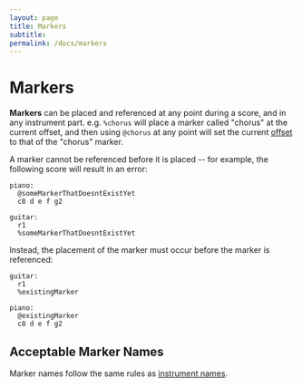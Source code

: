 ---layout: pagetitle: Markerssubtitle:permalink: /docs/markers---# Markers**Markers** can be placed and referenced at any point during a score, and in any instrument part. e.g. `%chorus` will place a marker called "chorus" at the current offset, and then using `@chorus` at any point will set the current [offset](offset.md) to that of the "chorus" marker.A marker cannot be referenced before it is placed -- for example, the following score will result in an error:```piano:  @someMarkerThatDoesntExistYet  c8 d e f g2guitar:  r1  %someMarkerThatDoesntExistYet```Instead, the placement of the marker must occur before the marker is referenced:```guitar:  r1  %existingMarkerpiano:  @existingMarker  c8 d e f g2```## Acceptable Marker NamesMarker names follow the same rules as [instrument names](scores-and-parts.md#acceptable-names).